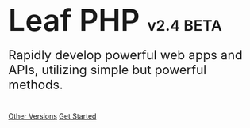<h1 style="font-size: 60px; font-weight: 600;">
  Leaf PHP  <span style="font-size: 30px;">v2.4 BETA</span>
</h1>
<p style="font-size: 25px; margin-top: -20px; margin-bottom: 40px;">
  Rapidly develop powerful web apps and APIs, utilizing simple but powerful methods.
</p>

[Other Versions](versions)
[Get Started](leaf/v/2.4/intro/)
